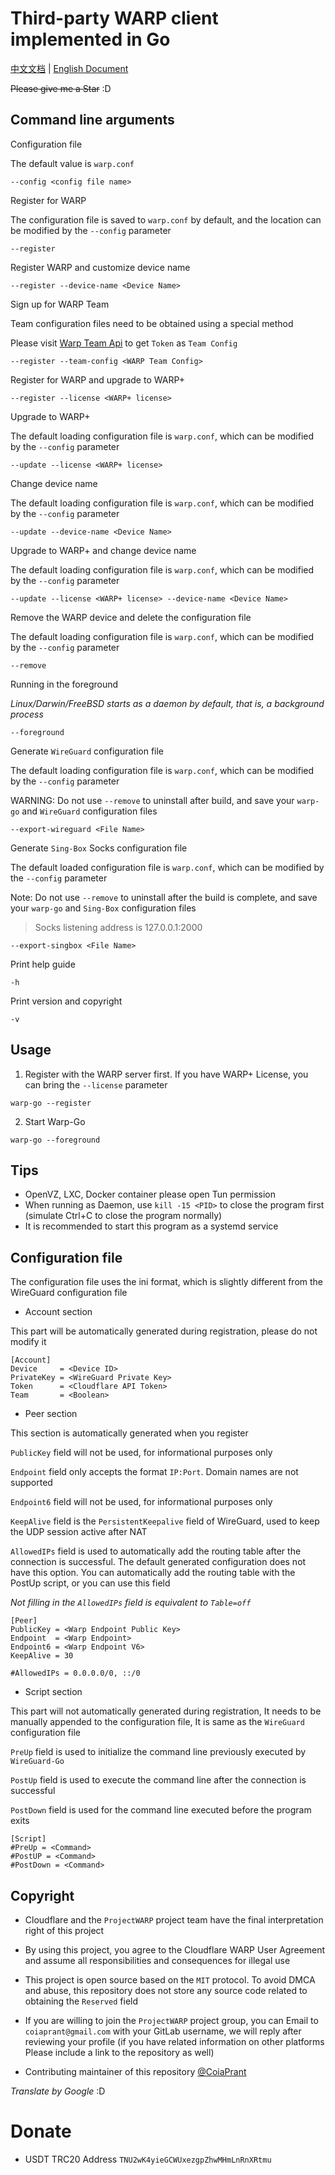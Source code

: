 # Third-party WARP client implemented in Go

[中文文档](https://gitlab.com/ProjectWARP/warp-go/-/blob/master/README.zh_CN.md) | [English Document](https://gitlab.com/ProjectWARP/warp-go/-/blob/master/README.md)

~~Please give me a Star~~ :D

## Command line arguments

Configuration file

The default value is `warp.conf`

```
--config <config file name>
```

Register for WARP

The configuration file is saved to `warp.conf` by default, and the location can be modified by the `--config` parameter

```
--register
```

Register WARP and customize device name

```
--register --device-name <Device Name>
```

Sign up for WARP Team

Team configuration files need to be obtained using a special method

Please visit [Warp Team Api](https://web--public--warp-team-api--coia-mfs4.code.run) to get `Token` as `Team Config`

```
--register --team-config <WARP Team Config>
```

Register for WARP and upgrade to WARP+

```
--register --license <WARP+ license>
```

Upgrade to WARP+

The default loading configuration file is `warp.conf`, which can be modified by the `--config` parameter

```
--update --license <WARP+ license>
```

Change device name

The default loading configuration file is `warp.conf`, which can be modified by the `--config` parameter

```
--update --device-name <Device Name>
```

Upgrade to WARP+ and change device name

The default loading configuration file is `warp.conf`, which can be modified by the `--config` parameter

```
--update --license <WARP+ license> --device-name <Device Name>
```

Remove the WARP device and delete the configuration file

The default loading configuration file is `warp.conf`, which can be modified by the `--config` parameter

```
--remove
```

Running in the foreground

_Linux/Darwin/FreeBSD starts as a daemon by default, that is, a background process_

```
--foreground
```

Generate `WireGuard` configuration file

The default loading configuration file is `warp.conf`, which can be modified by the `--config` parameter

WARNING: Do not use `--remove` to uninstall after build, and save your `warp-go` and `WireGuard` configuration files

```
--export-wireguard <File Name>
```

Generate `Sing-Box` Socks configuration file

The default loaded configuration file is `warp.conf`, which can be modified by the `--config` parameter

Note: Do not use `--remove` to uninstall after the build is complete, and save your `warp-go` and `Sing-Box` configuration files

> Socks listening address is 127.0.0.1:2000

```
--export-singbox <File Name>
```

Print help guide

```
-h
```

Print version and copyright

```
-v
```

## Usage

1. Register with the WARP server first. If you have WARP+ License, you can bring the `--license` parameter

```
warp-go --register
```

2. Start Warp-Go

```
warp-go --foreground
```

## Tips

- OpenVZ, LXC, Docker container please open Tun permission
- When running as Daemon, use `kill -15 <PID>` to close the program first (simulate Ctrl+C to close the program normally)
- It is recommended to start this program as a systemd service

## Configuration file

The configuration file uses the ini format, which is slightly different from the WireGuard configuration file

- Account section

This part will be automatically generated during registration, please do not modify it

```
[Account]
Device     = <Device ID>
PrivateKey = <WireGuard Private Key>
Token      = <Cloudflare API Token>
Team       = <Boolean>
```

- Peer section

This section is automatically generated when you register

`PublicKey` field will not be used, for informational purposes only

`Endpoint` field only accepts the format `IP:Port`. Domain names are not supported

`Endpoint6` field will not be used, for informational purposes only

`KeepAlive` field is the `PersistentKeepalive` field of WireGuard, used to keep the UDP session active after NAT

`AllowedIPs` field is used to automatically add the routing table after the connection is successful. The default generated configuration does not have this option. You can automatically add the routing table with the PostUp script, or you can use this field

_Not filling in the `AllowedIPs` field is equivalent to `Table=off`_

```
[Peer]
PublicKey = <Warp Endpoint Public Key>
Endpoint  = <Warp Endpoint>
Endpoint6 = <Warp Endpoint V6>
KeepAlive = 30

#AllowedIPs = 0.0.0.0/0, ::/0
```

- Script section

This part will not automatically generated during registration, It needs to be manually appended to the configuration file, It is same as the `WireGuard` configuration file

`PreUp` field is used to initialize the command line previously executed by `WireGuard-Go`

`PostUp` field is used to execute the command line after the connection is successful

`PostDown` field is used for the command line executed before the program exits

```
[Script]
#PreUp = <Command>
#PostUP = <Command>
#PostDown = <Command>
```

## Copyright

- Cloudflare and the `ProjectWARP` project team have the final interpretation right of this project
- By using this project, you agree to the Cloudflare WARP User Agreement and assume all responsibilities and consequences for illegal use
- This project is open source based on the `MIT` protocol. To avoid DMCA and abuse, this repository does not store any source code related to obtaining the `Reserved` field
- If you are willing to join the `ProjectWARP` project group, you can Email to `coiaprant@gmail.com` with your GitLab username, we will reply after reviewing your profile (if you have related information on other platforms Please include a link to the repository as well)

- Contributing maintainer of this repository [@CoiaPrant](https://gitlab.com/CoiaPrant)

_Translate by Google_ :D

# Donate

- USDT TRC20 Address `TNU2wK4yieGCWUxezgpZhwMHmLnRnXRtmu`

